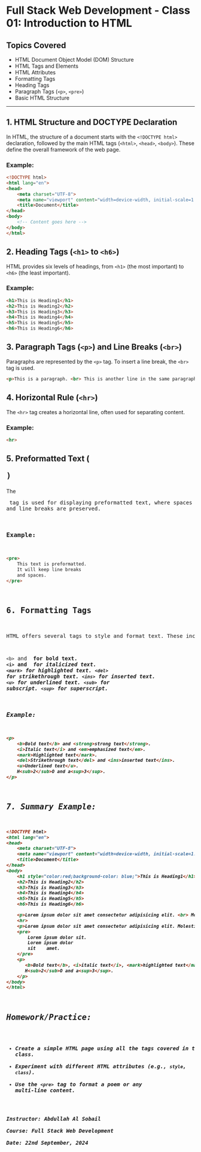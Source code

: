 # Full Stack Web Development - Class 01: Introduction to HTML

## Topics Covered
- HTML Document Object Model (DOM) Structure
- HTML Tags and Elements
- HTML Attributes
- Formatting Tags
- Heading Tags
- Paragraph Tags (`<p>`, `<pre>`)
- Basic HTML Structure

---

## 1. HTML Structure and DOCTYPE Declaration
In HTML, the structure of a document starts with the `<!DOCTYPE html>` declaration, followed by the main HTML tags (`<html>`, `<head>`, `<body>`). These define the overall framework of the web page.

### Example:
```html
<!DOCTYPE html>
<html lang="en">
<head>
    <meta charset="UTF-8">
    <meta name="viewport" content="width=device-width, initial-scale=1.0">
    <title>Document</title>
</head>
<body>
    <!-- Content goes here -->
</body>
</html>
```
## 2. Heading Tags (`<h1>` to `<h6>`)
HTML provides six levels of headings, from `<h1>` (the most important) to `<h6>` (the least important).
### Example:
```html
<h1>This is Heading1</h1>
<h2>This is Heading2</h2>
<h3>This is Heading3</h3>
<h4>This is Heading4</h4>
<h5>This is Heading5</h5>
<h6>This is Heading6</h6>
```
## 3. Paragraph Tags (`<p>`) and Line Breaks (`<br>`)
Paragraphs are represented by the `<p>` tag. To insert a line break, the `<br>` tag is used.
```html
<p>This is a paragraph. <br> This is another line in the same paragraph.</p>
```
## 4. Horizontal Rule (`<hr>`)
The `<hr>` tag creates a horizontal line, often used for separating content.
### Example:
```html
<hr>
```
## 5. Preformatted Text (<pre>)
The <pre> tag is used for displaying preformatted text, where spaces and line breaks are preserved.

### Example:
```html
<pre>
    This text is preformatted.
    It will keep line breaks
    and spaces.
</pre>
```
## 6. Formatting Tags
HTML offers several tags to style and format text. These include:

`<b>` and <strong> for bold text.
`<i>` and <em> for italicized text.
`<mark>` for highlighted text.
`<del>` for strikethrough text.
`<ins>` for inserted text.
`<u>` for underlined text.
`<sub>` for subscript.
`<sup>` for superscript.
### Example:
```html
<p>
    <b>Bold text</b> and <strong>strong text</strong>.
    <i>Italic text</i> and <em>emphasized text</em>.
    <mark>Highlighted text</mark>.
    <del>Strikethrough text</del> and <ins>inserted text</ins>.
    <u>Underlined text</u>.
    H<sub>2</sub>O and a<sup>3</sup>.
</p>
```
## 7. Summary Example:
```html
<!DOCTYPE html>
<html lang="en">
<head>
    <meta charset="UTF-8">
    <meta name="viewport" content="width=device-width, initial-scale=1.0">
    <title>Document</title>
</head>
<body>
    <h1 style="color:red;background-color: blue;">This is Heading1</h1>
    <h2>This is Heading2</h2>
    <h3>This is Heading3</h3>
    <h4>This is Heading4</h4>
    <h5>This is Heading5</h5>
    <h6>This is Heading6</h6>

    <p>Lorem ipsum dolor sit amet consectetur adipisicing elit. <br> Molestias labore tempore blanditiis voluptatum perferendis, ab voluptate nemo quia iure neque.</p>
    <hr>
    <p>Lorem ipsum dolor sit amet consectetur adipisicing elit. Molestias labore tempore blanditiis voluptatum perferendis, ab voluptate nemo quia iure neque.</p>
    <pre>
        Lorem ipsum dolor sit.
        Lorem ipsum dolor 
        sit    amet.
    </pre>
    <p>
       <b>Bold text</b>, <i>italic text</i>, <mark>highlighted text</mark>, <u>underlined text</u>.
       H<sub>2</sub>O and a<sup>3</sup>.
    </p>
</body>
</html>
```
## Homework/Practice:

- Create a simple HTML page using all the tags covered in this class.
- Experiment with different HTML attributes (e.g., `style`, `class`).
- Use the `<pre>` tag to format a poem or any multi-line content.

**Instructor**: Abdullah Al Sobail  
**Course**: Full Stack Web Development  
**Date**: 22nd September, 2024


